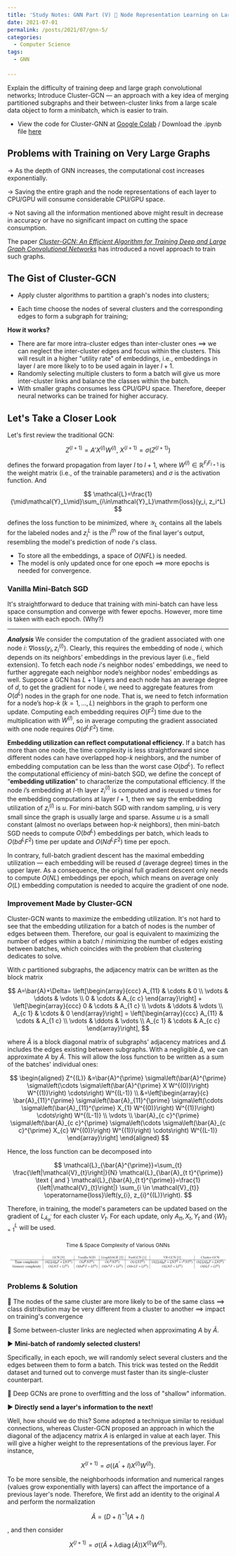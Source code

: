 ```yaml
---
title: 'Study Notes: GNN Part (V) 🌲 Node Representation Learning on Large Graphs'
date: 2021-07-01
permalink: /posts/2021/07/gnn-5/
categories:
  - Computer Science
tags:
  - GNN

---
```


Explain the difficulty of training deep and large graph convolutional networks; Introduce Cluster-GCN — an approach with a key idea of merging partitioned subgraphs and their between-cluster links from a large scale data object to form a minibatch, which is easier to train. 

- View the code for Cluster-GNN at [Google Colab](https://colab.research.google.com/drive/1M1IHqbC6WmC1CxAzCRM_xEyeNLClk_xV?usp=sharing) / Download the .ipynb file [here](https://wwwcielwww.github.io/files/Cluster_GCN.ipynb)

## Problems with Training on Very Large Graphs

$\to$ As the depth of GNN increases, the computational cost increases exponentially.

$\to$ Saving the entire graph and the node representations of each layer to CPU/GPU will consume considerable CPU/GPU space.

$\to$ Not saving all the information mentioned above might result in decrease in accuracy or have no significant impact on cutting the space consumption.

The paper [*Cluster-GCN: An Efficient Algorithm for Training Deep and Large Graph Convolutional Networks*](https://arxiv.org/abs/1905.07953)  has introduced a novel approach to train such graphs. 

## The Gist of Cluster-GCN

- Apply cluster algorithms to partition a graph's nodes into clusters;

- Each time choose the nodes of several clusters and the corresponding edges to form a subgraph for training;

**How it works?**

- There are far more intra-cluster edges than inter-cluster ones $\implies$ we can neglect the inter-cluster edges and focus within the clusters. This will  result in a higher "utility rate" of embeddings, i.e., embeddings in layer $l$  are more likely to to be used again in layer $l+1$.
- Randomly selecting multiple clusters to form a batch will give us more inter-cluster links and balance the classes within the batch.
- With smaller graphs consumes less CPU/GPU space. Therefore, deeper neural networks can be trained for higher accuracy.

## Let's Take a Closer Look 

Let's first review the traditional GCN:

$$
Z^{(l+1)} = A'X^{(l)}W^{(l)}, \ X^{(l+1)} = \sigma(Z^{(l+1)})
$$

defines the forward propagation from layer $l$ to $l+1$, where $W^{(l)}\in\mathbb{R}^{F_lF_{l+1}}$ is the weight matrix (i.e., of the trainable parameters) and $\sigma$ is the activation function. And

$$
\mathcal{L}=\frac{1}{\mid\mathcal{Y}_L\mid}\sum_{i\in\mathcal{Y}_L}\mathrm{loss}(y_i, z_i^L)
$$

defines the loss function to be minimized, where $\mathcal{Y}_L$ contains all the labels for the labeled nodes and $z^L_i$ is the $i^\mathrm{th}$ row of the final layer's output, resembling the model's prediction of node $i$'s class. 

- To store all the embeddings, a space of $O(NFL)$ is needed.
- The model is only updated once for one epoch $\implies$ more epochs is needed for convergence.

### Vanilla Mini-Batch SGD

It's straightforward to deduce that training with mini-batch can have less space consumption and converge with fewer epochs. However, more time is taken with each epoch. (Why?)

---

***Analysis***  We consider the computation of the gradient associated with
one node $i$: $\nabla\mathrm{loss}(y_i, z_i^{(l)})$. Clearly, this requires the embedding of node $i$, which depends on its neighbors’ embeddings in the previous layer (i.e., field extension). To fetch each node $i$'s neighbor nodes’ embeddings, we need to further aggregate each neighbor node’s neighbor nodes’ embeddings as well. Suppose a GCN has $L + 1$ layers and each node has an average degree of $d$, to get the gradient for node $i$, we need to aggregate features from $O(d^L)$ nodes in the graph for one node. That is, we need to fetch information for a node’s hop-$k \ (k = 1, \dots , L)$ neighbors in the graph to perform one update. Computing each embedding requires $O(F^2)$ time due to the multiplication with $W^{(l)}$, so in average computing the gradient associated with one node requires $O(d^LF^2)$ time.

**Embedding utilization can reflect computational efficiency.** If a batch has more than one node, the time complexity is less straightforward since different nodes can have overlapped hop-$k$ neighbors, and the number of embedding computation can be less than the worst case $O(bd^L)$. To reflect the computational efficiency of mini-batch SGD, we define the concept of “**embedding utilization**” to characterize the computational efficiency. If the node $i$’s embedding at $l$-th layer $z_i^{(l)}$ is computed and is reused $u$ times for the embedding computations at layer $l + 1$, then we say the embedding utilization of $z_i^{(l)}$ is $u$. For mini-batch SGD with random sampling, $u$ is very small since the graph is usually large and sparse. Assume $u$ is a small constant (almost no overlaps between hop-$k$ neighbors), then mini-batch
SGD needs to compute  $O(bd^L)$ embeddings per batch, which leads
to  $O(bd^LF^2)$  time per update and $O(Nd^LF^2)$ time per epoch.

In contrary, full-batch gradient descent has the maximal embedding utilization — each embedding will be reused $d$ (average degree) times in the upper layer. As a consequence, the original full gradient descent only needs to compute $O(NL)$ embeddings per epoch, which means on average only $O(L)$ embedding computation is needed to acquire the gradient of one node.

### Improvement Made by Cluster-GCN

Cluster-GCN wants to maximize the embedding utilization. It's not hard to see that the embedding utilization for a batch of nodes is the number of edges between them. Therefore, our goal is equivalent to maximizing the number of edges within a batch / minimizing the number of edges existing between batches, which coincides with the problem that clustering dedicates to solve. 

With $c$ partitioned subgraphs, the adjacency matrix can be written as the block matrix

$$
A=\bar{A}+\Delta=
\left[\begin{array}{ccc}
A_{11} & \cdots & 0 \\
\vdots & \ddots & \vdots \\
0 & \cdots & A_{c c}
\end{array}\right] + \left[\begin{array}{ccc}
0 & \cdots & A_{1 c} \\
\vdots & \ddots & \vdots \\
A_{c 1} & \cdots & 0
\end{array}\right] =
\left[\begin{array}{ccc}
A_{11} & \cdots & A_{1 c} \\
\vdots & \ddots & \vdots \\
A_{c 1} & \cdots & A_{c c}
\end{array}\right],
$$

where $\tilde{A}$ is a block diagonal matrix of subgraphs' adjacency matrices and $\Delta$ includes the edges existing between subgraphs. With a negligible $\Delta$, we can approximate $A$ by $\tilde{A}$. This will allow the loss function to be written as a sum of the batches' individual ones:

$$
\begin{aligned}
Z^{(L)} &=\bar{A}^{\prime} \sigma\left(\bar{A}^{\prime} \sigma\left(\cdots \sigma\left(\bar{A}^{\prime} X W^{(0)}\right) W^{(1)}\right) \cdots\right) W^{(L-1)} \\
&=\left[\begin{array}{c}
\bar{A}_{11}^{\prime} \sigma\left(\bar{A}_{11}^{\prime} \sigma\left(\cdots \sigma\left(\bar{A}_{11}^{\prime} X_{1} W^{(0)}\right) W^{(1)}\right) \cdots\right) W^{(L-1)} \\
\vdots \\
\bar{A}_{c c}^{\prime} \sigma\left(\bar{A}_{c c}^{\prime} \sigma\left(\cdots \sigma\left(\bar{A}_{c c}^{\prime} X_{c} W^{(0)}\right) W^{(1)}\right) \cdots\right) W^{(L-1)}
\end{array}\right]
\end{aligned}
$$

Hence, the loss function can be decomposed into

$$
\mathcal{L}_{\bar{A}^{\prime}}=\sum_{t} \frac{\left|\mathcal{V}_{t}\right|}{N} \mathcal{L}_{\bar{A}_{t t}^{\prime}} \text { and } \mathcal{L}_{\bar{A}_{t t}^{\prime}}=\frac{1}{\left|\mathcal{V}_{t}\right|} \sum_{i \in \mathcal{V}_{t}} \operatorname{loss}\left(y_{i}, z_{i}^{(L)}\right).
$$

Therefore, in training, the model's parameters can be updated based on the gradient of $L_{\tilde{A}_{t t}^{\prime}}$ for each cluster $V_t$. For each update, only $A_{tt}, X_t, Y_t$ and $\{W\}^L_{l=1}$ will be used.

<center><sub>Time & Space Complexity of Various GNNs</sub></center>

![](/assets/img/time-space-complexity.png)

### Problems & Solution

🙅 The nodes of the same cluster are more likely to be of the same class $\implies$ class distribution may be very different from a cluster to another $\implies$ impact on training's convergence

🙅 Some between-cluster links are neglected when approximating $A$ by $\tilde{A}$.

▶️ **Mini-batch of randomly selected clusters!**

Specifically, in each epoch, we will randomly select several clusters and the edges between them to form a batch. This trick was tested on the Reddit dataset and turned out to converge must faster than its single-cluster counterpart. 

🙅 Deep GCNs are prone to overfitting and the loss of "shallow" information. 

▶️ **Directly send a layer's information to the next!**

Well, how should we do this? Some adopted a technique similar to residual connections, whereas Cluster-GCN proposed an approach in which the diagonal of the adjacency matrix $A$ is enlarged in value at each layer. This will give a higher weight to the representations of the previous layer. For instance,

$$
X^{(l+1)}=\sigma\left(\left(A^{\prime}+I\right) X^{(l)} W^{(l)}\right).
$$

To be more sensible, the neighborhoods information and numerical ranges (values grow exponentially with layers) can affect the importance of a previous layer's node. Therefore, We first add an identity to the original $A$ and perform the normalization

$$
\tilde{A}=(D+I)^{-1}(A+I)
$$

, and then consider

$$
X^{(l+1)}=\sigma\left((\tilde{A}+\lambda \operatorname{diag}(\tilde{A})) X^{(l)} W^{(l)}\right).
$$